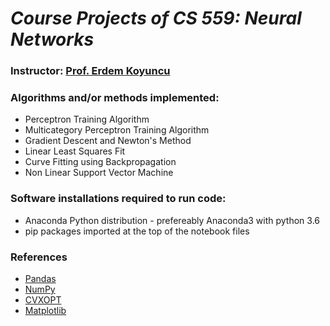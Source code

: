 _Course Projects of CS 559: Neural Networks_
===========================================

### Instructor: [Prof. Erdem Koyuncu](https://webfiles.uci.edu/ekoyuncu/www/)


### Algorithms and/or methods implemented:
 - Perceptron Training Algorithm
 - Multicategory Perceptron Training Algorithm
 - Gradient Descent and Newton's Method
 - Linear Least Squares Fit
 - Curve Fitting using Backpropagation
 - Non Linear Support Vector Machine

### Software installations required to run code:
 - Anaconda Python distribution - prefereably Anaconda3 with python 3.6
 - pip packages imported at the top of the notebook files
 
### References
 - [Pandas](http://pandas.pydata.org/pandas-docs/stable/)
 - [NumPy](https://numpydoc.readthedocs.io/en/latest/)
 - [CVXOPT](http://cvxopt.org/userguide/coneprog.html#quadratic-programming)
 - [Matplotlib](https://matplotlib.org/gallery/lines_bars_and_markers/barchart.html)